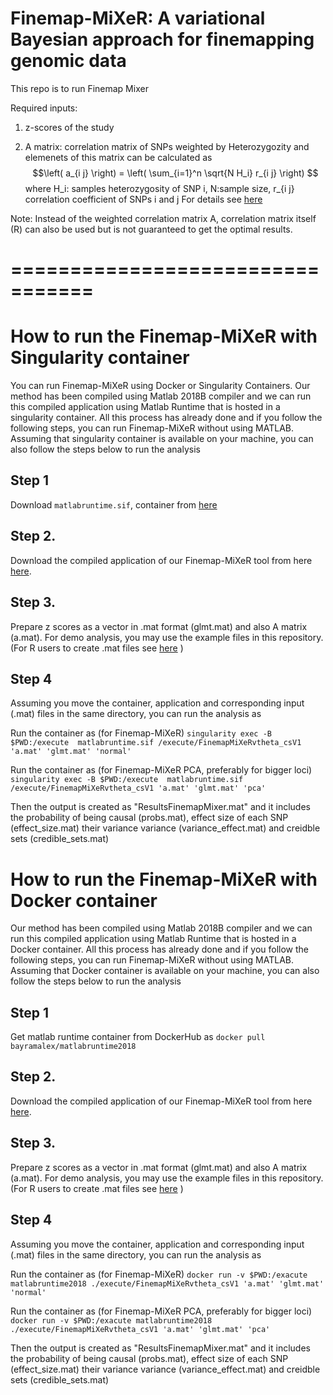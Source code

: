 # Finemap-MiXeR: A variational Bayesian approach for finemapping genomic data






This repo is to run Finemap Mixer 

Required inputs:

1) z-scores of the study 

2) A matrix: correlation matrix of SNPs weighted by Heterozygozity and elemenets of this matrix can be calculated as
  $$\left( a_{i j} \right) = \left( \sum_{i=1}^n \sqrt{N H_i} r_{i j} \right) $$
where  H_i: samples heterozygosity of SNP i, N:sample size, r_{i j} correlation coefficient of SNPs i and j     For details see [here](https://www.biorxiv.org/content/10.1101/2022.11.30.518509v2.full.pdf)

Note: Instead of the weighted correlation matrix A, correlation matrix itself (R) can also be used but is not guaranteed to get the optimal results.

# =================================


# How to run the Finemap-MiXeR with Singularity container

 You can  run Finemap-MiXeR using Docker or Singularity Containers. Our method has been compiled using Matlab 2018B compiler  and  we can run this compiled application using Matlab Runtime that is hosted in a singularity container. All this process has already done and if you follow the following steps, you can run Finemap-MiXeR without using MATLAB. Assuming that singularity container is available on your machine, you can also follow the steps below to run the analysis

## Step 1
Download ``matlabruntime.sif``,  container from [here](https://drive.google.com/file/d/1tJ14nauquF_GZg10gOB1Mj2EIsXXYbLC/view?usp=drive_link)

## Step 2. 
Download the compiled application of our Finemap-MiXeR tool from here [here](https://drive.google.com/file/d/16LFuHWyU_L-re-uS_Udq8eGupG5lYJ6N/view?usp=sharing).

## Step 3. 
Prepare z scores as a vector in .mat format (glmt.mat) and also A matrix (a.mat). For demo analysis, you may use the example files in this repository. (For R users to create .mat files see [here](https://www.rdocumentation.org/packages/R.matlab/versions/3.7.0/topics/writeMat) )

## Step 4 

Assuming you move the container, application and corresponding input (.mat) files in the same directory, you can run the analysis as

Run the container as (for Finemap-MiXeR)  `singularity exec -B $PWD:/execute  matlabruntime.sif /execute/FinemapMiXeRvtheta_csV1 'a.mat' 'glmt.mat' 'normal' `

Run the container as (for Finemap-MiXeR PCA, preferably for bigger loci)  `singularity exec -B $PWD:/execute  matlabruntime.sif /execute/FinemapMiXeRvtheta_csV1 'a.mat' 'glmt.mat' 'pca' `

Then the output is created as "ResultsFinemapMixer.mat" and it includes the probability of being causal (probs.mat), effect size of each SNP (effect_size.mat) their variance variance (variance_effect.mat) and creidble sets (credible_sets.mat)

# How to run the Finemap-MiXeR with Docker container

 Our method has been compiled using Matlab 2018B compiler  and  we can run this compiled application using Matlab Runtime that is hosted in a Docker container. All this process has already done and if you follow the following steps, you can run Finemap-MiXeR without using MATLAB. Assuming that Docker container is available on your machine, you can also follow the steps below to run the analysis

## Step 1
Get matlab runtime container from DockerHub as  `docker pull bayramalex/matlabruntime2018`

## Step 2. 
Download the compiled application of our Finemap-MiXeR tool from here [here](https://drive.google.com/file/d/16LFuHWyU_L-re-uS_Udq8eGupG5lYJ6N/view?usp=sharing).

## Step 3. 
Prepare z scores as a vector in .mat format (glmt.mat) and also A matrix (a.mat). For demo analysis, you may use the example files in this repository. (For R users to create .mat files see [here](https://www.rdocumentation.org/packages/R.matlab/versions/3.7.0/topics/writeMat) )

## Step 4 

Assuming you move the container, application and corresponding input (.mat) files in the same directory, you can run the analysis as

Run the container as (for Finemap-MiXeR)  `docker run -v $PWD:/exacute matlabruntime2018 ./execute/FinemapMiXeRvtheta_csV1 'a.mat' 'glmt.mat' 'normal' `

Run the container as (for Finemap-MiXeR PCA, preferably for bigger loci)  `docker run -v $PWD:/exacute matlabruntime2018 ./execute/FinemapMiXeRvtheta_csV1 'a.mat' 'glmt.mat' 'pca' `

Then the output is created as "ResultsFinemapMixer.mat" and it includes the probability of being causal (probs.mat), effect size of each SNP (effect_size.mat) their variance variance (variance_effect.mat) and creidble sets (credible_sets.mat)

